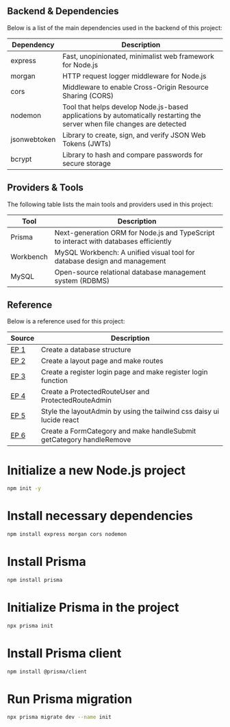 ## Backend & Dependencies

Below is a list of the main dependencies used in the backend of this project:

| Dependency    | Description                                                             |
|---------------|-------------------------------------------------------------------------|
| express       | Fast, unopinionated, minimalist web framework for Node.js               |
| morgan        | HTTP request logger middleware for Node.js                             |
| cors          | Middleware to enable Cross-Origin Resource Sharing (CORS)              |
| nodemon       | Tool that helps develop Node.js-based applications by automatically restarting the server when file changes are detected |
| jsonwebtoken  | Library to create, sign, and verify JSON Web Tokens (JWTs)             |
| bcrypt        | Library to hash and compare passwords for secure storage               |

## Providers & Tools

The following table lists the main tools and providers used in this project:

| Tool       | Description                                                       |
|------------|-------------------------------------------------------------------|
| Prisma     | Next-generation ORM for Node.js and TypeScript to interact with databases efficiently |
| Workbench  | MySQL Workbench: A unified visual tool for database design and management |
| MySQL      | Open-source relational database management system (RDBMS)         |

## Reference

Below is a reference used for this project:

| Source | Description |
|--------|-------------|
| [EP 1](https://youtu.be/-gOvzR_wpk0?si=vqQ9fgx3dEmlhJBx) | Create a database structure |
| [EP 2](https://youtu.be/wtbj0KqLxvM?si=06bPrp3hhQX01C_S) | Create a layout page and make routes  |
| [EP 3](https://youtu.be/EVEAO46Gw54?si=jmam2Gx-H6TAlfUm) | Create a register login page and make register login function |
| [EP 4](https://youtu.be/ArfRL2PWJS0?si=4Bh0ASGpWpkugOS9) | Create a ProtectedRouteUser and ProtectedRouteAdmin |
| [EP 5](https://youtu.be/xeHAzTije8I?si=a1gxLaIQQFat26O5) | Style the layoutAdmin by using the tailwind css daisy ui lucide react |
| [EP 6](https://youtu.be/EID3dNLHU30?si=_NQ2jmhGYVu83lie) | Create a FormCategory and make handleSubmit getCategory handleRemove  |

# Initialize a new Node.js project
```bash
npm init -y
```


# Install necessary dependencies
```bash
npm install express morgan cors nodemon
```







# Install Prisma


```bash
npm install prisma
```
# Initialize Prisma in the project
```bash
npx prisma init
```


# Install Prisma client
```bash
npm install @prisma/client
```






# Run Prisma migration
```bash
npx prisma migrate dev --name init
```



